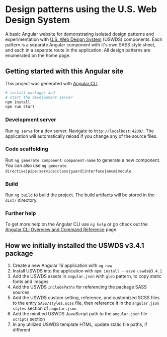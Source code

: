 # Design patterns using the U.S. Web Design System

A basic Angular website for demonstrating isolated design patterns and experimentation with [U.S. Web Design System](https://designsystem.digital.gov) (USWDS) components.  Each pattern is a separate Angular component with it's own SASS style sheet, and each in a separate route in the application.  All design patterns are enumerated on the home page.

## Getting started with this Angular site

This project was generated with [Angular CLI](https://github.com/angular/angular-cli).

```bash
# install packages and 
# start the development server
npm install
npm run start
```

### Development server

Run `ng serve` for a dev server. Navigate to `http://localhost:4200/`. The application will automatically reload if you change any of the source files.

### Code scaffolding

Run `ng generate component component-name` to generate a new component. You can also use `ng generate directive|pipe|service|class|guard|interface|enum|module`.

### Build

Run `ng build` to build the project. The build artifacts will be stored in the `dist/` directory.

### Further help

To get more help on the Angular CLI use `ng help` or go check out the [Angular CLI Overview and Command Reference](https://angular.io/cli) page.

## How we initially installed the USWDS v3.4.1 package

1. Create a new Angular 16 application with `ng new`
2. Install USWDS into the application with `npm install --save uswds@3.4.1`
3. Add the USWDS assets in `angular.json` with `glob` pattern, to copy static fonts and images
4. Add the USWDS `includePaths` for referencing the package SASS sources
5. Add the USWDS custom setting, reference, and customized SCSS files to the entry `SASS/styles.scss` file, then reference it in the `angular.json` `styles` section of `angular.json`
6. Add the minified USWDS JavaScript path to the `angular.json` file `scripts` section
7. In any utilized USWDS template HTML, update static file paths, if different
